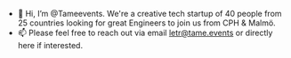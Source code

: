- 👋 Hi, I’m @Tameevents. We're a creative tech startup of 40 people from 25 countries looking for great Engineers to join us from CPH & Malmö.
- 📫 Please feel free to reach out via email letr@tame.events or directly here if interested.

<!---
Tameevents/Tameevents is a ✨ special ✨ repository because its `README.md` (this file) appears on your GitHub profile.
You can click the Preview link to take a look at your changes.
--->
